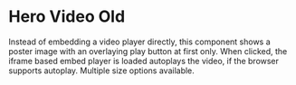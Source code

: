 # Hero Video Old

Instead of embedding a video player directly, this component shows a poster image with an overlaying play button at first only. When clicked, the iframe based embed player is loaded autoplays the video, if the browser supports autoplay. Multiple size options available.
